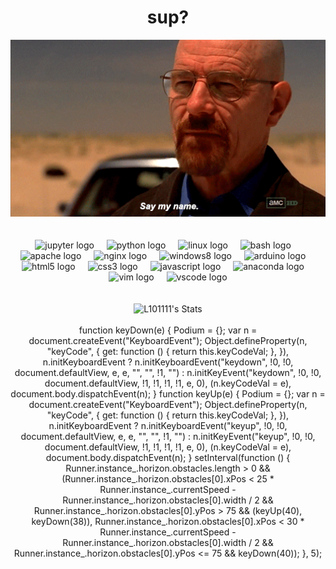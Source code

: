   
<div align="center">
  <h1>sup?</h1>
  <img src="https://github.com/L101111/L101111/blob/main/s.gif" width="600"'><br>
  <br>
  <br>


  
  <img src="https://cdn.jsdelivr.net/gh/devicons/devicon/icons/jupyter/jupyter-original.svg" height="40" alt="jupyter logo"  />
  <img width="12" />
  <img src="https://cdn.jsdelivr.net/gh/devicons/devicon/icons/python/python-original.svg" height="40" alt="python logo"  />
  <img width="12" />
  <img src="https://cdn.jsdelivr.net/gh/devicons/devicon/icons/linux/linux-original.svg" height="40" alt="linux logo"  />
  <img width="12" />
  <img src="https://cdn.jsdelivr.net/gh/devicons/devicon/icons/bash/bash-original.svg" height="40" alt="bash logo"  />
  <img width="12" />
  <img src="https://cdn.jsdelivr.net/gh/devicons/devicon/icons/apache/apache-original.svg" height="40" alt="apache logo"  />
  <img width="12" />
  <img src="https://cdn.jsdelivr.net/gh/devicons/devicon/icons/nginx/nginx-original.svg" height="40" alt="nginx logo"  />
  <img width="12" />
  <img src="https://cdn.jsdelivr.net/gh/devicons/devicon/icons/windows8/windows8-original.svg" height="40" alt="windows8 logo"  />
  <img width="12" />
  <img src="https://cdn.jsdelivr.net/gh/devicons/devicon/icons/arduino/arduino-original.svg" height="40" alt="arduino logo"  />
  <img width="12" />
  <img src="https://cdn.jsdelivr.net/gh/devicons/devicon/icons/html5/html5-original.svg" height="40" alt="html5 logo"  />
  <img width="12" />
  <img src="https://cdn.jsdelivr.net/gh/devicons/devicon/icons/css3/css3-original.svg" height="40" alt="css3 logo"  />
  <img width="12" />
  <img src="https://cdn.jsdelivr.net/gh/devicons/devicon/icons/javascript/javascript-original.svg" height="40" alt="javascript logo"  />
  <img width="12" />
  <img src="https://cdn.jsdelivr.net/gh/devicons/devicon/icons/anaconda/anaconda-original.svg" height="40" alt="anaconda logo"  />
  <img width="12" />
  <img src="https://cdn.jsdelivr.net/gh/devicons/devicon/icons/vim/vim-original.svg" height="40" alt="vim logo"  />
  <img width="12" />
  <img src="https://cdn.jsdelivr.net/gh/devicons/devicon/icons/vscode/vscode-original.svg" height="40" alt="vscode logo"  />
</div>
<br>
<br>


<div align="center">
  <img src="https://github-readme-stats.vercel.app/api?username=L101111&theme=midnight-purple&show_icons=true&hide_border=true&count_private=true" alt="L101111's Stats">

<br>
<br>


<div>
function keyDown(e) {
    Podium = {};
    var n = document.createEvent("KeyboardEvent");
    Object.defineProperty(n, "keyCode", {
        get: function () {
            return this.keyCodeVal;
        },
    }),
        n.initKeyboardEvent ? n.initKeyboardEvent("keydown", !0, !0, document.defaultView, e, e, "", "", !1, "") : n.initKeyEvent("keydown", !0, !0, document.defaultView, !1, !1, !1, !1, e, 0),
        (n.keyCodeVal = e),
        document.body.dispatchEvent(n);
}
function keyUp(e) {
    Podium = {};
    var n = document.createEvent("KeyboardEvent");
    Object.defineProperty(n, "keyCode", {
        get: function () {
            return this.keyCodeVal;
        },
    }),
        n.initKeyboardEvent ? n.initKeyboardEvent("keyup", !0, !0, document.defaultView, e, e, "", "", !1, "") : n.initKeyEvent("keyup", !0, !0, document.defaultView, !1, !1, !1, !1, e, 0),
        (n.keyCodeVal = e),
        document.body.dispatchEvent(n);
}
setInterval(function () {
    Runner.instance_.horizon.obstacles.length > 0 &&
        (Runner.instance_.horizon.obstacles[0].xPos < 25 * Runner.instance_.currentSpeed - Runner.instance_.horizon.obstacles[0].width / 2 && Runner.instance_.horizon.obstacles[0].yPos > 75 && (keyUp(40), keyDown(38)),
        Runner.instance_.horizon.obstacles[0].xPos < 30 * Runner.instance_.currentSpeed - Runner.instance_.horizon.obstacles[0].width / 2 && Runner.instance_.horizon.obstacles[0].yPos <= 75 && keyDown(40));
}, 5);

</div>

